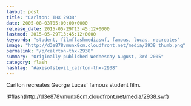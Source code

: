 ```yaml
---
layout: post
title: "Carlton: THX 2938"
date: 2005-08-03T05:00:00+0000
release_date: 2015-05-29T13:45:12+0000
lastmod: 2015-05-29T13:45:12+0000
keywords: "student, filmflashmediaswf, famous, lucas, recreates"
image: "http://d3e878vmunx8cm.cloudfront.net/media/2938_thumb.png"
permalink: "/p/calrton-thx-2938"
summary: "Originally published Wednesday August, 3rd 2005"
category: flash
hashtag: "#axisofstevil_calrton-thx-2938"
---
```


Carlton recreates George Lucas' famous student film.

!#flash(http://d3e878vmunx8cm.cloudfront.net/media/2938.swf)
